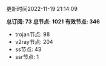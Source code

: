 更新时间2022-11-19 21:14:09

**总订阅: 73**
**总节点: 1021**
**有效节点: 346**
- trojan节点: 98
- v2ray节点: 204
- ss节点: 43
- ssr节点: 1
